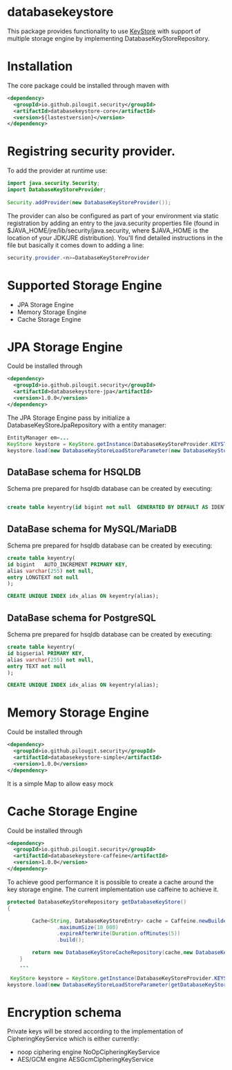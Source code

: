 # databasekeystore
This package provides functionality to use [KeyStore](https://docs.oracle.com/javase/8/docs/api/java/security/KeyStore.html)  with support of multiple storage engine by implementing DatabaseKeyStoreRepository.

# Installation
The core package could be installed through maven with 

```xml 
<dependency>
  <groupId>io.github.pilougit.security</groupId>
  <artifactId>databasekeystore-core</artifactId>
  <version>${lastestversion}</version>
</dependency>
```


# Registring security provider.

To add the provider at runtime use:

```java
import java.security.Security;
import DatabaseKeyStoreProvider;
    
Security.addProvider(new DatabaseKeyStoreProvider());

```
The provider can also be configured as part of your environment via static registration by adding an entry to the java.security properties file (found in $JAVA_HOME/jre/lib/security/java.security, where $JAVA_HOME is the location of your JDK/JRE distribution). You'll find detailed instructions in the file but basically it comes down to adding a line:
```java
security.provider.<n>=DatabaseKeyStoreProvider


```


# Supported Storage Engine

* JPA Storage Engine
* Memory Storage Engine
* Cache Storage Engine 


# JPA Storage Engine

Could be installed through
```xml 
<dependency>
  <groupId>io.github.pilougit.security</groupId>
  <artifactId>databasekeystore-jpa</artifactId>
  <version>1.0.0</version>
</dependency>
```

The JPA Storage Engine pass by initialize a DatabaseKeyStoreJpaRepository with a entity manager:
```java
EntityManager em=...
KeyStore keystore = KeyStore.getInstance(DatabaseKeyStoreProvider.KEYSTORE, DatabaseKeyStoreProvider.PROVIDER_NAME);
keystore.load(new DatabaseKeyStoreLoadStoreParameter(new DatabaseKeyStoreJpaRepository(em), new AESGcmCipheringKeyService()));


```
##  DataBase schema for HSQLDB ##

Schema pre prepared for hsqldb database can be created by executing:

``` sql

create table keyentry(id bigint not null  GENERATED BY DEFAULT AS IDENTITY,alias varchar(255) not null, entry LONGVARCHAR not null,  primary key (id));

```
## DataBase schema for MySQL/MariaDB ## 

Schema pre prepared for hsqldb database can be created by executing:

``` sql
create table keyentry(
id bigint   AUTO_INCREMENT PRIMARY KEY,
alias varchar(255) not null,
entry LONGTEXT not null
);

CREATE UNIQUE INDEX idx_alias ON keyentry(alias);
```

## DataBase schema for PostgreSQL ## 

Schema pre prepared for hsqldb database can be created by executing:

``` sql
create table keyentry(
id bigserial PRIMARY KEY,
alias varchar(255) not null,
entry TEXT not null
);

CREATE UNIQUE INDEX idx_alias ON keyentry(alias);
```
# Memory Storage Engine
Could be installed through
```xml 
<dependency>
  <groupId>io.github.pilougit.security</groupId>
  <artifactId>databasekeystore-simple</artifactId>
  <version>1.0.0</version>
</dependency>
```

It is a simple Map to allow easy mock

# Cache Storage Engine
Could be installed through
```xml 
<dependency>
  <groupId>io.github.pilougit.security</groupId>
  <artifactId>databasekeystore-caffeine</artifactId>
  <version>1.0.0</version>
</dependency>
```

To achieve good performance it is possible to create a cache around the key storage engine.
The current implementation use caffeine to achieve it.

``` java
protected DatabaseKeyStoreRepository getDatabaseKeyStore()
{

        Cache<String, DatabaseKeyStoreEntry> cache = Caffeine.newBuilder()
                .maximumSize(10_000)
                .expireAfterWrite(Duration.ofMinutes(5))
                .build();

        return new DatabaseKeyStoreCacheRepository(cache,new DatabaseKeyStoreMemoryRepository());
    }
    ...
 
 KeyStore keystore = KeyStore.getInstance(DatabaseKeyStoreProvider.KEYSTORE, DatabaseKeyStoreProvider.PROVIDER_NAME);
keystore.load(new DatabaseKeyStoreLoadStoreParameter(getDatabaseKeyStore(), new AESGcmCipheringKeyService()));

```
# Encryption schema

Private keys will be stored according to the implementation of CipheringKeyService which is either currently:
* noop ciphering engine NoOpCipheringKeyService
* AES/GCM engine AESGcmCipheringKeyService


